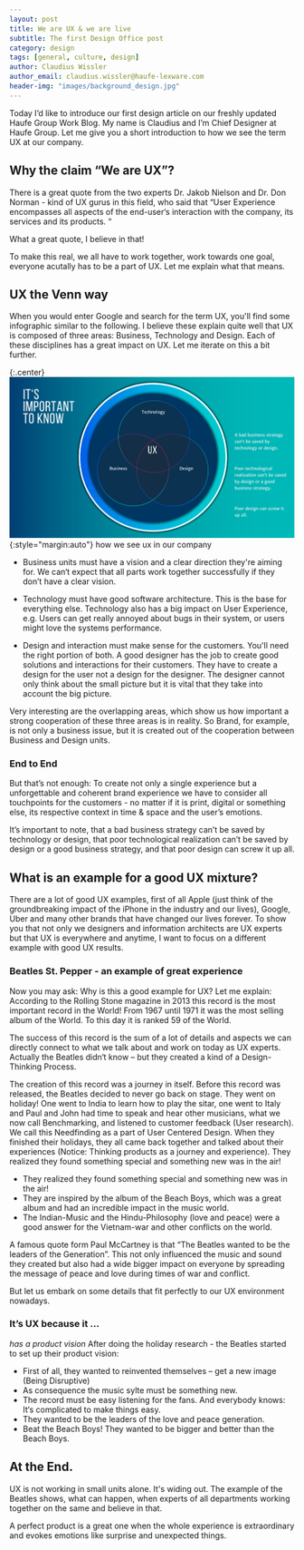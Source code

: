 ```yaml
---
layout: post
title: We are UX & we are live
subtitle: The first Design Office post
category: design
tags: [general, culture, design]
author: Claudius Wissler
author_email: claudius.wissler@haufe-lexware.com 
header-img: "images/background_design.jpg"
---
```


Today I’d like to introduce our first design article on our freshly updated Haufe Group Work Blog.
My name is Claudius and I’m Chief Designer at Haufe Group. Let me give you a short introduction to how we see the term UX at our company.

## Why the claim “We are UX”? 
There is a great quote from the two experts Dr. Jakob Nielson
and Dr. Don Norman - kind of UX gurus in this field, who said that “User Experience encompasses all aspects of the end-user‘s interaction with the company, its services and its products. “ 

What a great quote, I believe in that! 

To make this real, we all have to work together, work towards one goal, everyone acutally has to be a part of UX. Let me explain what that means.

## UX the Venn way
When you would enter Google and search for the term UX, you'll find some infographic similar to the following. I believe these explain quite well that UX is composed of three areas: Business, Technology and Design. Each of these disciplines has a great impact on UX. Let me iterate on this a bit further.

{:.center}
![UX and Venn](/images/design/Blog_Bild1.jpg){:style="margin:auto"}
how we see ux in our company

- Business units must have a vision and a clear direction they're aiming for. We can‘t expect that all parts work together successfully if they don’t have a clear vision.

-	Technology must have good software architecture. This is the base for everything else. Technology also has a big impact on User Experience, e.g. Users can get really annoyed about bugs in their system, or users might love the systems performance. 

-	Design and interaction must make sense for the customers. You'll need the right portion of both. A good designer has the job to create  good solutions and interactions for their customers. 
They have to create a design for the user not a design for the designer. The designer cannot only think about the small picture but it is vital that they take into account the big picture. 

Very interesting are the overlapping areas, which show us how important a strong cooperation of these three areas is in reality. So Brand, for example, is not only a business issue, but it is created out of the cooperation between Business and Design units. 


### End to End
But that’s not enough: To create not only a single experience but a unforgettable and coherent brand experience we have to consider all touchpoints for the customers - no matter if it is print, digital or something else, its respective context in time & space and the user’s emotions.

It’s important to note, that a bad business strategy can’t be saved by technology or design, that poor technological realization can’t be saved by design or a good business strategy, and that poor design can screw it up all. 

## What is an example for a good UX mixture?

There are a lot of good UX examples, first of all Apple (just think of the groundbreaking impact of the iPhone in the industry and our lives), Google, Uber and many other brands that have changed our lives forever. To show you that not only we designers and information architects are UX experts but that UX is everywhere and anytime, I want to focus on a different example with good UX results.  


### Beatles St. Pepper - an example of great experience
Now you may ask: Why is this a good example for UX? Let me explain:
According to the Rolling Stone magazine in 2013 this record is the most important record in the World! From 1967 until 1971 it was the most selling album of the World. To this day it is ranked 59 of the World.

The success of this record is the sum of a lot of details and aspects we can directly connect to what we talk about and work on today as UX experts. Actually the Beatles didn‘t know – but they created a kind of a Design-Thinking Process.

The creation of this record was a journey in itself. Before this record was released, the Beatles decided to never go back on stage. They went on holiday! One went to India to learn how to play the sitar, one went to Italy and Paul and John had time to speak and hear other musicians, what we now call Benchmarking, and listened to customer feedback (User research). 
We call this Needfinding as a part of User Centered Design. 
When they finished their holidays, they all came back together and talked about their experiences (Notice: Thinking products as a journey and experience). They realized they found something special and something new was in the air! 

-	They realized they found something special and something new was in the air! 
-	They are inspired by the album of the Beach Boys, which was a great album and had an incredible impact in the music world. 
-	The Indian-Music and the Hindu-Philosophy (love and peace) were a good answer for the Vietnam-war and other conflicts on the world.


A famous quote form Paul McCartney is that “The Beatles wanted to be the leaders of the Generation”. This not only influenced the music and sound they created but also had a wide bigger impact on everyone by spreading the message of peace and love during times of war and conflict. 

But let us embark on some details that fit perfectly to our UX environment nowadays.

### It’s UX because it …


*has a product vision*
After doing the holiday research - the Beatles started to set up their product vision:

- First of all, they wanted to reinvented themselves – get a new image (Being Disruptive)
- As consequence the music sylte must be something new. 
- The record must be easy listening for the fans. And everybody knows: It‘s complicated to make things easy. 
- They wanted to be the leaders of the love and peace generation. 
- Beat the Beach Boys! They wanted to be bigger and better than the Beach Boys. 











## At the End.
UX is not working in small units alone. It's widing out. 
The example of the Beatles shows, what can happen, when experts of all departments working together on the same and believe in that. 

A perfect product is a great one when the whole experience is extraordinary and evokes emotions like surprise and unexpected things.
